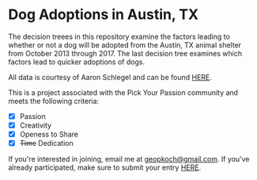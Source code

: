# Dog Adoptions in Austin, TX

The decision treees in this repository examine the factors leading to whether or not a dog will be adopted from the Austin, TX animal shelter from October 2013 through 2017. The last decision tree examines which factors lead to quicker adoptions of dogs.

All data is courtesy of Aaron Schlegel and can be found [HERE](https://www.kaggle.com/aaronschlegel/austin-animal-center-shelter-intakes-and-outcomes).

This is a project associated with the Pick Your Passion community and meets the following criteria:

- [x] Passion
- [x] Creativity
- [x] Openess to Share
- [x] ~~Time~~ Dedication

If you're interested in joining, email me at [geopkoch@gmail.com](mailto:geopkoch@gmail.com). If you've already participated, make sure to submit your entry [HERE](https://forms.gle/6CqjyZMN3VMdoQwG6).
